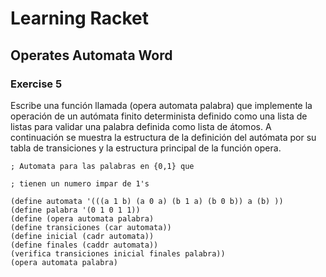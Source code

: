 # Learning Racket

## Operates Automata Word

### Exercise 5

Escribe una función llamada (opera automata palabra) que implemente la operación de un autómata finito
determinista definido como una lista de listas para validar una palabra definida como lista de átomos. A
continuación se muestra la estructura de la definición del autómata por su tabla de transiciones y la estructura
principal de la función opera.

````
; Automata para las palabras en {0,1} que

; tienen un numero impar de 1's

(define automata '(((a 1 b) (a 0 a) (b 1 a) (b 0 b)) a (b) ))
(define palabra '(0 1 0 1 1))
(define (opera automata palabra)
(define transiciones (car automata))
(define inicial (cadr automata))
(define finales (caddr automata))
(verifica transiciones inicial finales palabra))
(opera automata palabra)
````
